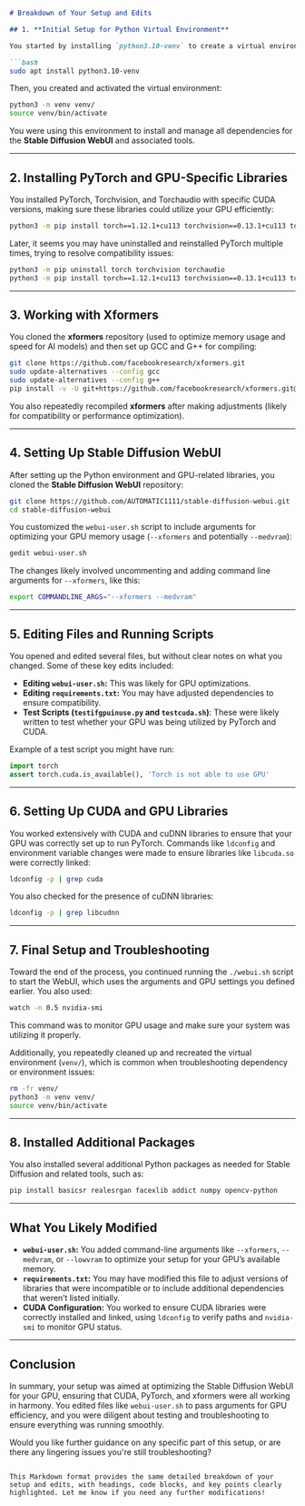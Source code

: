 ```markdown
# Breakdown of Your Setup and Edits

## 1. **Initial Setup for Python Virtual Environment**

You started by installing `python3.10-venv` to create a virtual environment (which is a best practice for isolating dependencies):

```bash
sudo apt install python3.10-venv
```

Then, you created and activated the virtual environment:

```bash
python3 -m venv venv/
source venv/bin/activate
```

You were using this environment to install and manage all dependencies for the **Stable Diffusion WebUI** and associated tools.

---

## 2. **Installing PyTorch and GPU-Specific Libraries**

You installed PyTorch, Torchvision, and Torchaudio with specific CUDA versions, making sure these libraries could utilize your GPU efficiently:

```bash
python3 -m pip install torch==1.12.1+cu113 torchvision==0.13.1+cu113 torchaudio==0.12.1 --extra-index-url https://download.pytorch.org/whl/cu113
```

Later, it seems you may have uninstalled and reinstalled PyTorch multiple times, trying to resolve compatibility issues:

```bash
python3 -m pip uninstall torch torchvision torchaudio
python3 -m pip install torch==1.12.1+cu113 torchvision==0.13.1+cu113 torchaudio==0.12.1 --extra-index-url https://download.pytorch.org/whl/cu113
```

---

## 3. **Working with Xformers**

You cloned the **xformers** repository (used to optimize memory usage and speed for AI models) and then set up GCC and G++ for compiling:

```bash
git clone https://github.com/facebookresearch/xformers.git
sudo update-alternatives --config gcc
sudo update-alternatives --config g++
pip install -v -U git+https://github.com/facebookresearch/xformers.git@main#egg=xformers
```

You also repeatedly recompiled **xformers** after making adjustments (likely for compatibility or performance optimization).

---

## 4. **Setting Up Stable Diffusion WebUI**

After setting up the Python environment and GPU-related libraries, you cloned the **Stable Diffusion WebUI** repository:

```bash
git clone https://github.com/AUTOMATIC1111/stable-diffusion-webui.git
cd stable-diffusion-webui
```

You customized the `webui-user.sh` script to include arguments for optimizing your GPU memory usage (`--xformers` and potentially `--medvram`):

```bash
gedit webui-user.sh
```

The changes likely involved uncommenting and adding command line arguments for `--xformers`, like this:

```bash
export COMMANDLINE_ARGS="--xformers --medvram"
```

---

## 5. **Editing Files and Running Scripts**

You opened and edited several files, but without clear notes on what you changed. Some of these key edits included:

- **Editing `webui-user.sh`:** This was likely for GPU optimizations.
- **Editing `requirements.txt`:** You may have adjusted dependencies to ensure compatibility.
- **Test Scripts (`testifgpuinuse.py` and `testcuda.sh`)**: These were likely written to test whether your GPU was being utilized by PyTorch and CUDA.

Example of a test script you might have run:

```python
import torch
assert torch.cuda.is_available(), 'Torch is not able to use GPU'
```

---

## 6. **Setting Up CUDA and GPU Libraries**

You worked extensively with CUDA and cuDNN libraries to ensure that your GPU was correctly set up to run PyTorch. Commands like `ldconfig` and environment variable changes were made to ensure libraries like `libcuda.so` were correctly linked:

```bash
ldconfig -p | grep cuda
```

You also checked for the presence of cuDNN libraries:

```bash
ldconfig -p | grep libcudnn
```

---

## 7. **Final Setup and Troubleshooting**

Toward the end of the process, you continued running the `./webui.sh` script to start the WebUI, which uses the arguments and GPU settings you defined earlier. You also used:

```bash
watch -n 0.5 nvidia-smi
```

This command was to monitor GPU usage and make sure your system was utilizing it properly.

Additionally, you repeatedly cleaned up and recreated the virtual environment (`venv/`), which is common when troubleshooting dependency or environment issues:

```bash
rm -fr venv/
python3 -m venv venv/
source venv/bin/activate
```

---

## 8. **Installed Additional Packages**

You also installed several additional Python packages as needed for Stable Diffusion and related tools, such as:

```bash
pip install basicsr realesrgan facexlib addict numpy opencv-python
```

---

## What You Likely Modified

- **`webui-user.sh`:** You added command-line arguments like `--xformers`, `--medvram`, or `--lowvram` to optimize your setup for your GPU’s available memory.
- **`requirements.txt`:** You may have modified this file to adjust versions of libraries that were incompatible or to include additional dependencies that weren’t listed initially.
- **CUDA Configuration:** You worked to ensure CUDA libraries were correctly installed and linked, using `ldconfig` to verify paths and `nvidia-smi` to monitor GPU status.

---

## Conclusion

In summary, your setup was aimed at optimizing the Stable Diffusion WebUI for your GPU, ensuring that CUDA, PyTorch, and xformers were all working in harmony. You edited files like `webui-user.sh` to pass arguments for GPU efficiency, and you were diligent about testing and troubleshooting to ensure everything was running smoothly.

Would you like further guidance on any specific part of this setup, or are there any lingering issues you're still troubleshooting?
```

This Markdown format provides the same detailed breakdown of your setup and edits, with headings, code blocks, and key points clearly highlighted. Let me know if you need any further modifications!
